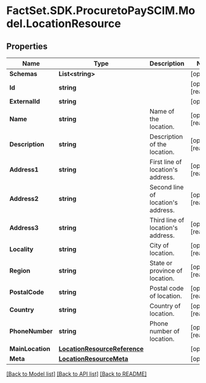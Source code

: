 # FactSet.SDK.ProcuretoPaySCIM.Model.LocationResource

## Properties

Name | Type | Description | Notes
------------ | ------------- | ------------- | -------------
**Schemas** | **List&lt;string&gt;** |  | [optional] 
**Id** | **string** |  | [optional] [readonly] 
**ExternalId** | **string** |  | [optional] 
**Name** | **string** | Name of the location. | [optional] [readonly] 
**Description** | **string** | Description of the location. | [optional] [readonly] 
**Address1** | **string** | First line of location&#39;s address. | [optional] [readonly] 
**Address2** | **string** | Second line of location&#39;s address. | [optional] [readonly] 
**Address3** | **string** | Third line of location&#39;s address. | [optional] [readonly] 
**Locality** | **string** | City of location. | [optional] [readonly] 
**Region** | **string** | State or province of location. | [optional] [readonly] 
**PostalCode** | **string** | Postal code of location. | [optional] [readonly] 
**Country** | **string** | Country of location. | [optional] [readonly] 
**PhoneNumber** | **string** | Phone number of location. | [optional] [readonly] 
**MainLocation** | [**LocationResourceReference**](LocationResourceReference.md) |  | [optional] 
**Meta** | [**LocationResourceMeta**](LocationResourceMeta.md) |  | [optional] 

[[Back to Model list]](../README.md#documentation-for-models) [[Back to API list]](../README.md#documentation-for-api-endpoints) [[Back to README]](../README.md)

